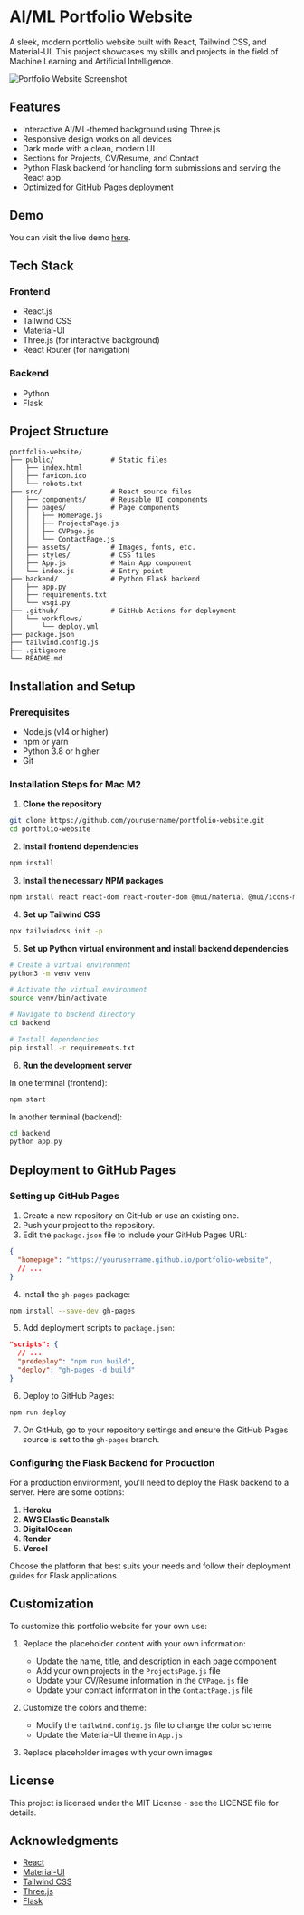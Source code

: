 # AI/ML Portfolio Website

A sleek, modern portfolio website built with React, Tailwind CSS, and Material-UI. This project showcases my skills and projects in the field of Machine Learning and Artificial Intelligence.

![Portfolio Website Screenshot](preview.png)

## Features

- Interactive AI/ML-themed background using Three.js
- Responsive design works on all devices
- Dark mode with a clean, modern UI
- Sections for Projects, CV/Resume, and Contact
- Python Flask backend for handling form submissions and serving the React app
- Optimized for GitHub Pages deployment

## Demo

You can visit the live demo [here](https://sahilkp1691.github.io/portfolio).

## Tech Stack

### Frontend
- React.js
- Tailwind CSS
- Material-UI
- Three.js (for interactive background)
- React Router (for navigation)

### Backend
- Python
- Flask

## Project Structure

```
portfolio-website/
├── public/              # Static files
│   ├── index.html
│   ├── favicon.ico
│   └── robots.txt
├── src/                 # React source files
│   ├── components/      # Reusable UI components
│   ├── pages/           # Page components
│   │   ├── HomePage.js
│   │   ├── ProjectsPage.js
│   │   ├── CVPage.js
│   │   └── ContactPage.js
│   ├── assets/          # Images, fonts, etc.
│   ├── styles/          # CSS files
│   ├── App.js           # Main App component
│   └── index.js         # Entry point
├── backend/             # Python Flask backend
│   ├── app.py
│   ├── requirements.txt
│   └── wsgi.py
├── .github/             # GitHub Actions for deployment
│   └── workflows/
│       └── deploy.yml
├── package.json
├── tailwind.config.js
├── .gitignore
└── README.md
```

## Installation and Setup

### Prerequisites

- Node.js (v14 or higher)
- npm or yarn
- Python 3.8 or higher
- Git

### Installation Steps for Mac M2

1. **Clone the repository**

```bash
git clone https://github.com/yourusername/portfolio-website.git
cd portfolio-website
```

2. **Install frontend dependencies**

```bash
npm install
```

3. **Install the necessary NPM packages**

```bash
npm install react react-dom react-router-dom @mui/material @mui/icons-material @emotion/react @emotion/styled tailwindcss postcss autoprefixer three
```

4. **Set up Tailwind CSS**

```bash
npx tailwindcss init -p
```

5. **Set up Python virtual environment and install backend dependencies**

```bash
# Create a virtual environment
python3 -m venv venv

# Activate the virtual environment
source venv/bin/activate

# Navigate to backend directory
cd backend

# Install dependencies
pip install -r requirements.txt
```

6. **Run the development server**

In one terminal (frontend):
```bash
npm start
```

In another terminal (backend):
```bash
cd backend
python app.py
```

## Deployment to GitHub Pages

### Setting up GitHub Pages

1. Create a new repository on GitHub or use an existing one.
2. Push your project to the repository.
3. Edit the `package.json` file to include your GitHub Pages URL:

```json
{
  "homepage": "https://yourusername.github.io/portfolio-website",
  // ...
}
```

4. Install the `gh-pages` package:

```bash
npm install --save-dev gh-pages
```

5. Add deployment scripts to `package.json`:

```json
"scripts": {
  // ...
  "predeploy": "npm run build",
  "deploy": "gh-pages -d build"
}
```

6. Deploy to GitHub Pages:

```bash
npm run deploy
```

7. On GitHub, go to your repository settings and ensure the GitHub Pages source is set to the `gh-pages` branch.

### Configuring the Flask Backend for Production

For a production environment, you'll need to deploy the Flask backend to a server. Here are some options:

1. **Heroku**
2. **AWS Elastic Beanstalk**
3. **DigitalOcean**
4. **Render**
5. **Vercel**

Choose the platform that best suits your needs and follow their deployment guides for Flask applications.

## Customization

To customize this portfolio website for your own use:

1. Replace the placeholder content with your own information:
   - Update the name, title, and description in each page component
   - Add your own projects in the `ProjectsPage.js` file
   - Update your CV/Resume information in the `CVPage.js` file
   - Update your contact information in the `ContactPage.js` file

2. Customize the colors and theme:
   - Modify the `tailwind.config.js` file to change the color scheme
   - Update the Material-UI theme in `App.js`

3. Replace placeholder images with your own images

## License

This project is licensed under the MIT License - see the LICENSE file for details.

## Acknowledgments

- [React](https://reactjs.org/)
- [Material-UI](https://mui.com/)
- [Tailwind CSS](https://tailwindcss.com/)
- [Three.js](https://threejs.org/)
- [Flask](https://flask.palletsprojects.com/)